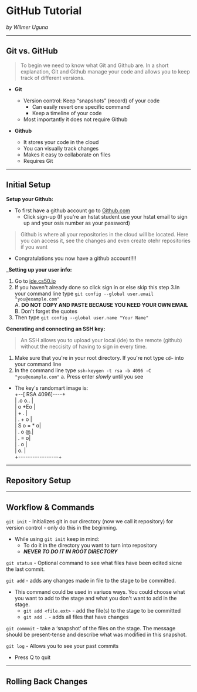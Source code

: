 # GitHub Tutorial

_by Wilmer Uguna_

---
## Git vs. GitHub

> To begin we need to know what Git and Github are.
In a short explanation, Git and Github manage your code and allows you to keep track of different versions.

* **Git**
    * Version control: Keep “snapshots” (record) of your code 
        * Can easily revert one specific   command 
        * Keep a timeline of your code 
    * Most importantly it does not require Github

* **Github**
    * It stores your code in the cloud
    * You can visually track changes
    * Makes it easy to collaborate on files
    * Requires Git 

---
## Initial Setup

**Setup your Github:**
* To first have a github account go to  [Github.com](https://github.com/)  
    * Click sign-up (If you're an hstat student use your hstat email to sign up and your osis number as your password)
> Github is where all your repositories in the cloud will be located. Here you can access it, see the changes and even create otehr repositories if you want
* Congratulations you now have a github account!!!!   

**_Setting up your user info:**
1. Go to [ide.cs50.io](http://ide.cs50.io/)  
2. If you haven't already done so click sign in or else skip this step
3.In your command line type `git config --global user.email "you@example.com"`  
    A. **DO NOT COPY AND PASTE BECAUSE YOU NEED YOUR OWN EMAIL**  
    B.  Don't forget the quotes
4. Then type ``git config --global user.name "Your Name"``  

 **Generating and connecting an SSH key:**
> An SSH allows you to upload your local (ide) to the remote (github) without the neccisity of having to sign in every time. 

1. Make sure that you're in your root directory. If you're not type `cd~` into your command line
2. In the command line type `ssh-keygen -t rsa -b 4096 -C "you@example.com"` 
    a. Press enter *slowly* until you see 
 * The key's randomart image is:  
+--[ RSA 4096]----+  
|       .o o..    |  
|       o +Eo     |  
|        + .      |  
|         . + o   |  
|        S o = * o|  
|           . o @.|  
|            . = o|  
|           . o   |  
|            o.   |  
+-----------------+  


---
## Repository Setup



---
## Workflow & Commands

`git init` - Initializes git in our directory (now we call it repository) for version control - only do this in the beginning.  
* While using `git init` keep in mind:
    * To do it in the directory you want to turn into repository 
    * **_NEVER TO DO IT IN ROOT DIRECTORY_**


`git status`  -  Optional command to see what files have been edited sicne the last commit.

`git add`  -  adds any changes made in file to the stage to be committed.  
* This command could be used in variuos ways. You could choose what you want to add to the stage and what you don't want to add in the stage.
    * `git add <file.ext>`  -  add the file(s) to the stage to be committed  
    * `git add .`  -  adds all files that have changes  
    

`git commmit`  -  take a ‘snapshot’ of the files on the stage.  The message should be present-tense and describe what was modified in this snapshot.  

`git log` -  Allows you to see your past commits
* Press Q to quit 

---
## Rolling Back Changes